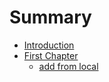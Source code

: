 # Summary

* [Introduction](README.md)
* [First Chapter](chapter1.md)
  * [add from local](chapter1/add-from-local.md)

